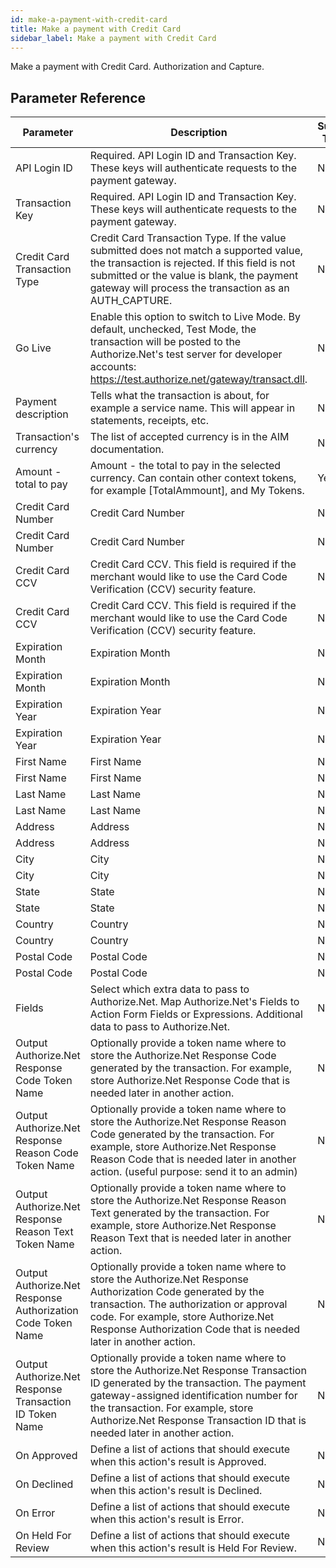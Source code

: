 ```yaml
---
id: make-a-payment-with-credit-card
title: Make a payment with Credit Card
sidebar_label: Make a payment with Credit Card
---
```



Make a payment with Credit Card. Authorization and Capture.

## Parameter Reference
| Parameter | Description | Supports Tokens | Default |
| -- | -- | -- | -- |
| API Login ID | Required. API Login ID and Transaction Key. These keys will authenticate requests to the payment gateway. | No | None |
| Transaction Key | Required. API Login ID and Transaction Key. These keys will authenticate requests to the payment gateway. | No | None |
| Credit Card Transaction Type | Credit Card Transaction Type. If the value submitted does not match a supported value, the transaction is rejected. If this field is not submitted or the value is blank, the payment gateway will process the transaction as an AUTH_CAPTURE. | No | None |
| Go Live | Enable this option to switch to Live Mode. By default, unchecked, Test Mode, the transaction will be posted to the Authorize.Net's test server for developer accounts: https://test.authorize.net/gateway/transact.dll. | No | None |
| Payment description | Tells what the transaction is about, for example a service name. This will appear in statements, receipts, etc. | No | None |
| Transaction's currency | The list of accepted currency is in the AIM documentation. | No | None |
| Amount - total to pay | Amount - the total to pay in the selected currency. Can contain other context tokens, for example [TotalAmmount], and My Tokens. | Yes | None |
| Credit Card Number | Credit Card Number | No | None |
| Credit Card Number | Credit Card Number | No | None |
| Credit Card CCV | Credit Card CCV. This field is required if the merchant would like to use the Card Code Verification (CCV) security feature. | No | None |
| Credit Card CCV | Credit Card CCV. This field is required if the merchant would like to use the Card Code Verification (CCV) security feature. | No | None |
| Expiration Month | Expiration Month | No | None |
| Expiration Month | Expiration Month | No | None |
| Expiration Year | Expiration Year | No | None |
| Expiration Year | Expiration Year | No | None |
| First Name | First Name | No | None |
| First Name | First Name | No | None |
| Last Name | Last Name | No | None |
| Last Name | Last Name | No | None |
| Address | Address | No | None |
| Address | Address | No | None |
| City | City | No | None |
| City | City | No | None |
| State | State | No | None |
| State | State | No | None |
| Country | Country | No | None |
| Country | Country | No | None |
| Postal Code | Postal Code | No | None |
| Postal Code | Postal Code | No | None |
| Fields | Select which extra data to pass to Authorize.Net. Map Authorize.Net's Fields to Action Form Fields or Expressions. Additional data to pass to Authorize.Net. | No | None |
| Output Authorize.Net Response Code Token Name | Optionally provide a token name where to store the Authorize.Net Response Code generated by the transaction. For example, store Authorize.Net Response Code that is needed later in another action. | No | None |
| Output Authorize.Net Response Reason Code Token Name | Optionally provide a token name where to store the Authorize.Net Response Reason Code generated by the transaction. For example, store Authorize.Net Response Reason Code that is needed later in another action. (useful purpose: send it to an admin) | No | None |
| Output Authorize.Net Response Reason Text Token Name | Optionally provide a token name where to store the Authorize.Net Response Reason Text generated by the transaction. For example, store Authorize.Net Response Reason Text that is needed later in another action. | No | None |
| Output Authorize.Net Response Authorization Code Token Name | Optionally provide a token name where to store the Authorize.Net Response Authorization Code generated by the transaction. The authorization or approval code. For example, store Authorize.Net Response Authorization Code that is needed later in another action. | No | None |
| Output Authorize.Net Response Transaction ID Token Name | Optionally provide a token name where to store the Authorize.Net Response Transaction ID generated by the transaction. The payment gateway-assigned identification number for the transaction. For example, store Authorize.Net Response Transaction ID that is needed later in another action. | No | None |
| On Approved | Define a list of actions that should execute when this action's result is Approved. | No | None |
| On Declined | Define a list of actions that should execute when this action's result is Declined. | No | None |
| On Error | Define a list of actions that should execute when this action's result is Error. | No | None |
| On Held For Review | Define a list of actions that should execute when this action's result is Held For Review. | No | None |
